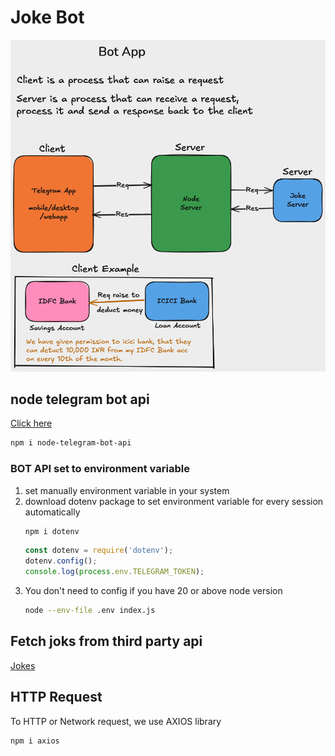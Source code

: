 # Joke Bot 
![alt text](image.png)

## node telegram bot api
[Click here](https://www.npmjs.com/package/node-telegram-bot-api)
``` Bash
npm i node-telegram-bot-api
```

### BOT API set to environment variable
1. set manually environment variable in your system
2. download dotenv package to set environment variable for every session automatically
   ``` Bash
   npm i dotenv
   ```
   ``` JavaScript
   const dotenv = require('dotenv');
   dotenv.config();
   console.log(process.env.TELEGRAM_TOKEN);
   ```
3. You don't need to config if you have 20 or above node version
   ``` Bash
   node --env-file .env index.js
   ```

## Fetch joks from third party api
[Jokes](https://official-joke-api.appspot.com/random_joke)

## HTTP Request 
To HTTP or Network request, we use AXIOS library
``` Bash
npm i axios
```
